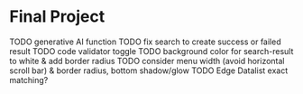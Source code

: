 # Final Project

<!-- final_project -->
TODO generative AI function
TODO fix search to create success or failed result
TODO code validator toggle
TODO background color for search-result to white & add border radius
TODO consider menu width (avoid horizontal scroll bar) & border radius, bottom shadow/glow
TODO Edge Datalist exact matching?
